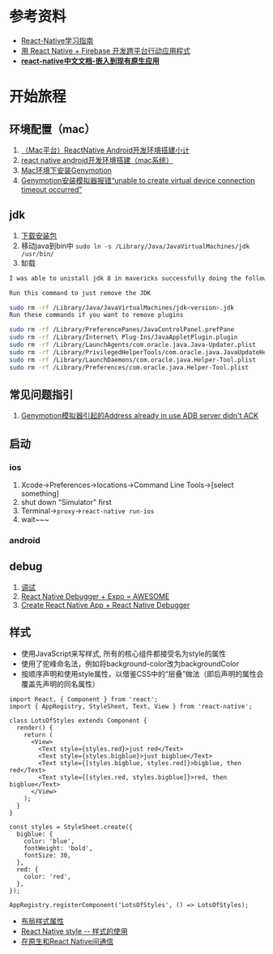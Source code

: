 # 参考资料
- [React-Native学习指南](https://github.com/reactnativecn/react-native-guide)
- [用 React Native + Firebase 开发跨平台行动应用程式](https://github.com/carlleton/reactjs101/tree/zh-CN/Appendix02)
- **[react-native中文文档-嵌入到现有原生应用](http://reactnative.cn/docs/0.40/integration-with-existing-apps.html#content)**

# 开始旅程

## 环境配置（mac）

1. [（Mac平台）ReactNative Android开发环境搭建小计](https://segmentfault.com/a/1190000004068339)
2. [react native android开发环境搭建（mac系统）](https://www.jianshu.com/p/cb8bbb499841)
3. [Mac环境下安装Genymotion](https://www.jianshu.com/p/0498a6fa7694)
4. [Genymotion安装模拟器报错“unable to create virtual device connection timeout occurred”](http://www.voidcn.com/article/p-rokjianw-ku.html)

## jdk

1. [下载安装包](http://www.oracle.com/technetwork/java/javase/overview/index.html)
1. 移动java到bin中 `sudo ln -s /Library/Java/JavaVirtualMachines/jdk /usr/bin/`
2. 缷载

```bash
I was able to unistall jdk 8 in mavericks successfully doing the following steps:

Run this command to just remove the JDK

sudo rm -rf /Library/Java/JavaVirtualMachines/jdk<version>.jdk
Run these commands if you want to remove plugins

sudo rm -rf /Library/PreferencePanes/JavaControlPanel.prefPane
sudo rm -rf /Library/Internet\ Plug-Ins/JavaAppletPlugin.plugin
sudo rm -rf /Library/LaunchAgents/com.oracle.java.Java-Updater.plist
sudo rm -rf /Library/PrivilegedHelperTools/com.oracle.java.JavaUpdateHelper
sudo rm -rf /Library/LaunchDaemons/com.oracle.java.Helper-Tool.plist
sudo rm -rf /Library/Preferences/com.oracle.java.Helper-Tool.plist
```
## 常见问题指引
1. [Genymotion模拟器引起的Address already in use ADB server didn't ACK](http://blog.csdn.net/m_changgong/article/details/51730664)

## 启动

### ios
1. Xcode->Preferences->locations->Command Line Tools->[select something]
2. shut down "Simulator" first
3. Terminal->`proxy`->`react-native run-ios`
4. wait~~~

### android

## debug

1. [调试](https://reactnative.cn/docs/0.51/debugging.html)
2. [React Native Debugger + Expo = AWESOME](https://www.gravitywell.co.uk/latest/rd/posts/react-native-debugger-expo-awesome/) 
3. [Create React Native App + React Native Debugger](https://www.youtube.com/watch?v=JY279kbJ0KM)



## 样式

- 使用JavaScript来写样式, 所有的核心组件都接受名为style的属性
- 使用了驼峰命名法，例如将background-color改为backgroundColor
- 按顺序声明和使用style属性，以借鉴CSS中的“层叠”做法（即后声明的属性会覆盖先声明的同名属性）

```
import React, { Component } from 'react';
import { AppRegistry, StyleSheet, Text, View } from 'react-native';

class LotsOfStyles extends Component {
  render() {
    return (
      <View>
        <Text style={styles.red}>just red</Text>
        <Text style={styles.bigblue}>just bigblue</Text>
        <Text style={[styles.bigblue, styles.red]}>bigblue, then red</Text>
        <Text style={[styles.red, styles.bigblue]}>red, then bigblue</Text>
      </View>
    );
  }
}

const styles = StyleSheet.create({
  bigblue: {
    color: 'blue',
    fontWeight: 'bold',
    fontSize: 30,
  },
  red: {
    color: 'red',
  },
});

AppRegistry.registerComponent('LotsOfStyles', () => LotsOfStyles);
```

- [布局样式属性](http://reactnative.cn/docs/0.41/layout-props.html#content)
- [React Native style -- 样式的使用](https://segmentfault.com/a/1190000004031633)
- [在原生和React Native间通信](http://reactnative.cn/docs/0.41/communication-ios.html#content)
